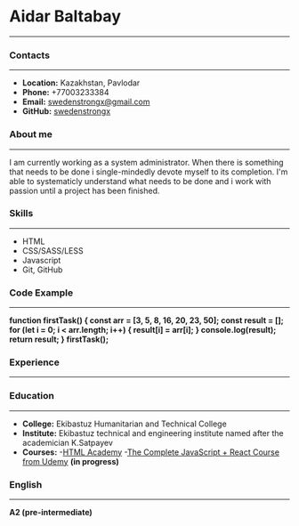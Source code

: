 # Aidar Baltabay
---
### Contacts
---
- **Location:** Kazakhstan, Pavlodar
- **Phone:** +77003233384
- **Email:** swedenstrongx@gmail.com
- **GitHub:** [swedenstrongx](https://github.com/swedenstrongx)
### About me
---

I am currently working as a system administrator. When there is something that needs to  be done i single-mindedly devote myself to its completion. I'm able to systematicly understand what needs to be done and i work with passion until a project has been finished.
### Skills
---
- HTML
- CSS/SASS/LESS
- Javascript
- Git, GitHub
### Code Example
---
**function firstTask() {
    const arr = [3, 5, 8, 16, 20, 23, 50];
    const result = [];
    for (let i = 0; i < arr.length; i++) {
        result[i] = arr[i];
    }
    console.log(result);
    return result;
}
firstTask();**
### Experience
---
### Education
---
- **College:** Ekibastuz Humanitarian and Technical College
- **Institute:** Ekibastuz technical and engineering institute named after the academician K.Satpayev
- **Courses:**
    -[HTML Academy](https://htmlacademy.ru/)
    -[The Complete JavaScript + React Course from Udemy](https://www.udemy.com/course/javascript_full/)  **(in progress)**
### English
---
**A2 (pre-intermediate)**


